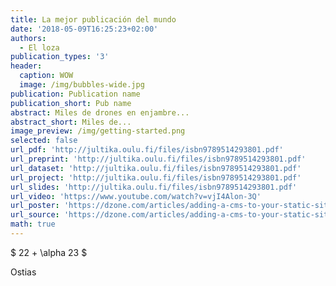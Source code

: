 ```yaml
---
title: La mejor publicación del mundo
date: '2018-05-09T16:25:23+02:00'
authors:
  - El loza
publication_types: '3'
header:
  caption: WOW
  image: /img/bubbles-wide.jpg
publication: Publication name
publication_short: Pub name
abstract: Miles de drones en enjambre...
abstract_short: Miles de...
image_preview: /img/getting-started.png
selected: false
url_pdf: 'http://jultika.oulu.fi/files/isbn9789514293801.pdf'
url_preprint: 'http://jultika.oulu.fi/files/isbn9789514293801.pdf'
url_dataset: 'http://jultika.oulu.fi/files/isbn9789514293801.pdf'
url_project: 'http://jultika.oulu.fi/files/isbn9789514293801.pdf'
url_slides: 'http://jultika.oulu.fi/files/isbn9789514293801.pdf'
url_video: 'https://www.youtube.com/watch?v=vjI4Alon-3Q'
url_poster: 'https://dzone.com/articles/adding-a-cms-to-your-static-site-with-netlify-cms'
url_source: 'https://dzone.com/articles/adding-a-cms-to-your-static-site-with-netlify-cms'
math: true
---
```

$ 22 + \alpha 23 $



Ostias

